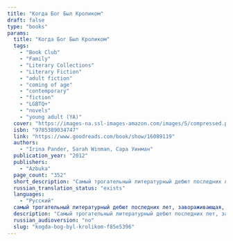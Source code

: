 ```yaml
---
title: "Когда Бог Был Кроликом"
draft: false
type: "books"
params:
  title: "Когда Бог Был Кроликом"
  tags:
    - "Book Club"
    - "Family"
    - "Literary Collections"
    - "Literary Fiction"
    - "adult fiction"
    - "coming of age"
    - "contemporary"
    - "fiction"
    - "LGBTQ+"
    - "novels"
    - "young adult (YA)"
  cover: "https://images-na.ssl-images-amazon.com/images/S/compressed.photo.goodreads.com/books/1350327463i/16089119.jpg"
  isbn: "9785389034747"
  link: "https://www.goodreads.com/book/show/16089119"
  authors:
    - "Irina Pander, Sarah Winman, Сара Уинман"
  publication_year: "2012"
  publishers:
    - "Azbuka"
  page_count: "352"
  short_description: "Cамый трогательный литературный дебют последних лет, завораживающая, полная хрупкой красоты история о детстве и взрослении, о любви и дружбе во всех мыслимых формах, о тихом героизме перед лицом..."
  russian_translation_status: "exists"
  languages:
    - "Русский"
  cамый трогательный литературный дебют последних лет, завораживающая, полная хрупкой красоты история о детстве и взрослении, о любви и дружбе во всех мыслимых формах, о тихом героизме перед лицом трагедии. не зря сару уинман уже прозвали "английским джоном ирвингом", а этот ее роман сравнивали с "отелем нью-гэмпшир". роман о девочке элли и ее брате джо, об их родителях и ее подруге дженни пенни, о постояльцах, приезжающих в отель, затерянный в живописной глуши уэльса, и становящихся членами семьи, о пределах необходимой самообороны и о кролике по кличке бог. действие этой уникальной семейной хроники охватывает несколько десятилетий, и под занавес элли вспоминает о том, что ушло: "\"О свидетеле моей души, о своей детской тени, о тех временах, когда мечты были маленькими и исполнимыми. Когда конфеты стоили пенни, а бог был кроликом\"."
  description: "Cамый трогательный литературный дебют последних лет, завораживающая, полная хрупкой красоты история о детстве и взрослении, о любви и дружбе во всех мыслимых формах, о тихом героизме перед лицом трагедии. Не зря Сару Уинман уже прозвали \"английским Джоном Ирвингом\", а этот ее роман сравнивали с \"Отелем Нью-Гэмпшир\". Роман о девочке Элли и ее брате Джо, об их родителях и ее подруге Дженни Пенни, о постояльцах, приезжающих в отель, затерянный в живописной глуши Уэльса, и становящихся членами семьи, о пределах необходимой самообороны и о кролике по кличке бог. Действие этой уникальной семейной хроники охватывает несколько десятилетий, и под занавес Элли вспоминает о том, что ушло: \"О свидетеле моей души, о своей детской тени, о тех временах, когда мечты были маленькими и исполнимыми. Когда конфеты стоили пенни, а бог был кроликом\"."
  russian_audioversion: "no"
  slug: "kogda-bog-byl-krolikom-f85e5396"
---
```

